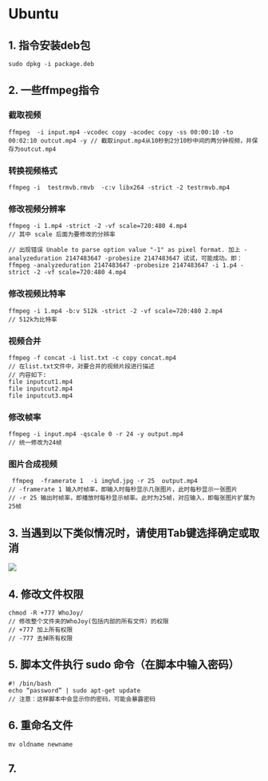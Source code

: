 # Ubuntu
## 1. 指令安装deb包
	sudo dpkg -i package.deb

## 2. 一些ffmpeg指令
### 截取视频
	ffmpeg  -i input.mp4 -vcodec copy -acodec copy -ss 00:00:10 -to 00:02:10 outcut.mp4 -y // 截取input.mp4从10秒到2分10秒中间的两分钟视频，并保存为outcut.mp4
    
### 转换视频格式
	ffmpeg -i  testrmvb.rmvb  -c:v libx264 -strict -2 testrmvb.mp4
    
### 修改视频分辨率
	ffmpeg -i 1.mp4 -strict -2 -vf scale=720:480 4.mp4 
    // 其中 scale 后面为要修改的分辨率
    
    // 出现错误 Unable to parse option value "-1" as pixel format. 加上 -analyzeduration 2147483647 -probesize 2147483647 试试，可能成功。即：
    ffmpeg -analyzeduration 2147483647 -probesize 2147483647 -i 1.p4 -strict -2 -vf scale=720:480 4.mp4

### 修改视频比特率
	ffmpeg -i 1.mp4 -b:v 512k -strict -2 -vf scale=720:480 2.mp4 
    // 512k为比特率
    
### 视频合并
	ffmpeg -f concat -i list.txt -c copy concat.mp4 
    // 在list.txt文件中，对要合并的视频片段进行描述
	// 内容如下:
	file inputcut1.mp4
	file inputcut2.mp4
    file inputcut3.mp4
    
### 修改帧率
	ffmpeg -i input.mp4 -qscale 0 -r 24 -y output.mp4
    // 统一修改为24帧
    
### 图片合成视频
	 ffmpeg  -framerate 1  -i img%d.jpg -r 25  output.mp4
	// -framerate 1 输入时帧率，即输入时每秒显示几张图片，此时每秒显示一张图片
    // -r 25 输出时帧率，即播放时每秒显示帧率。此时为25帧，对应输入，即每张图片扩展为25帧
    
## 3. 当遇到以下类似情况时，请使用Tab键选择确定或取消
![](/home/ckx/Moeditor/Ubuntu/img_choose.jpg)

## 4. 修改文件权限
	chmod -R +777 WhoJoy/
    // 修改整个文件夹的WhoJoy(包括内部的所有文件）的权限
    // +777 加上所有权限
    // -777 去掉所有权限
    
## 5. 脚本文件执行 sudo 命令（在脚本中输入密码）
	#! /bin/bash
	echo “password” | sudo apt-get update
    // 注意：这样脚本中会显示你的密码，可能会暴露密码
    
## 6. 重命名文件
	mv oldname newname
    
## 7. 